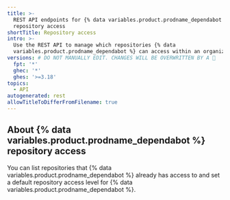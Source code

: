 ```yaml
---
title: >-
  REST API endpoints for {% data variables.product.prodname_dependabot %}
  repository access
shortTitle: Repository access
intro: >-
  Use the REST API to manage which repositories {% data
  variables.product.prodname_dependabot %} can access within an organization.
versions: # DO NOT MANUALLY EDIT. CHANGES WILL BE OVERWRITTEN BY A 🤖
  fpt: '*'
  ghec: '*'
  ghes: '>=3.18'
topics:
  - API
autogenerated: rest
allowTitleToDifferFromFilename: true
---
```


## About {% data variables.product.prodname_dependabot %} repository access

You can list repositories that {% data variables.product.prodname_dependabot %} already has access to and set a default repository access level for {% data variables.product.prodname_dependabot %}.

<!-- Content after this section is automatically generated -->

